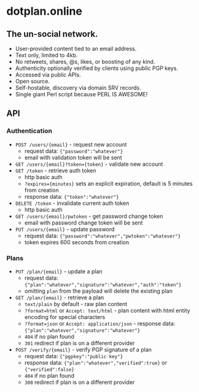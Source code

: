# dotplan.online

## The un-social network.

- User-provided content tied to an email address.
- Text only, limited to 4kb.
- No retweets, shares, @s, likes, or boosting of any kind.
- Authenticity optionally verified by clients using public PGP keys.
- Accessed via public APIs.
- Open source.
- Self-hostable, discovery via domain SRV records.
- Single giant Perl script because PERL IS AWESOME!

## API

### Authentication

- `POST /users/{email}` - request new account
   - request data: `{"password":"whatever"}`
   - email with validation token will be sent
- `GET /users/{email}?token={token}` - validate new account
- `GET /token` - retrieve auth token
   - http basic auth
   - `?expires={minutes}` sets an explicit expiration, default is 5 minutes from creation
   - response data: `{"token":"whatever"}`
- `DELETE /token` - invalidate current auth token
   - http basic auth
- `GET /users/{email}/pwtoken` - get password change token
   - email with password change token will be sent
- `PUT /users/{email}` - update password
   - request data: `{"password":"whatever","pwtoken":"whatever"}`
   - token expires 600 seconds from creation

### Plans

- `PUT /plan/{email}` - update a plan
   - request data: `{"plan":"whatever","signature":"whatever","auth":"token"}`
   - omitting `plan` from the payload will delete the existing plan
- `GET /plan/{email}` - retrieve a plan
   - `text/plain` by default - raw plan content
   - `?format=html` or `Accept: text/html` - plan content with html entity encoding for special characters
   - `?format=json` or `Accept: application/json` - response data: `{"plan":"whatever","signature":"whatever"}`
   - `404` if no plan found
   - `301` redirect if plan is on a different provider
- `POST /verify/{email}` - verify PGP signature of a plan
   - request data: `{"pgpkey":"public key"}`
   - response data: `{"plan":"whatever","verified":true}` or `{"verified":false}`
   - `404` if no plan found
   - `308` redirect if plan is on a different provider
